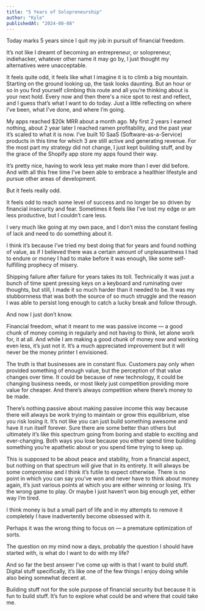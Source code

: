 ```yaml
---
title: "5 Years of Solopreneurship"
author: "Kyle"
publishedAt: "2024-08-08"
---
```


Today marks 5 years since I quit my job in pursuit of financial freedom.

It’s not like I dreamt of becoming an entrepreneur, or solopreneur, indiehacker, whatever other name it may go by, I just thought my alternatives were unacceptable.

It feels quite odd, it feels like what I imagine it is to climb a big mountain. Starting on the ground looking up, the task looks daunting. But an hour or so in you find yourself climbing this route and all you’re thinking about is your next hold. Every now and then there's a nice spot to rest and reflect, and I guess that’s what I want to do today. Just a little reflecting on where I’ve been, what I’ve done, and where I’m going.

My apps reached $20k MRR about a month ago. My first 2 years I earned nothing, about 2 year later I reached ramen profitability, and the past year it’s scaled to what it is now. I’ve built 10 SaaS (Software-as-a-Service) products in this time for which 3 are still active and generating revenue. For the most part my strategy did not change, I just kept building stuff, and by the grace of the Shopify app store my apps found their way.

It’s pretty nice, having to work less yet make more than I ever did before. And with all this free time I’ve been able to embrace a healthier lifestyle and pursue other areas of development.

But it feels really odd.

It feels odd to reach some level of success and no longer be so driven by financial insecurity and fear. Sometimes it feels like I’ve lost my edge or am less productive, but I couldn’t care less.

I very much like going at my own pace, and I don’t miss the constant feeling of lack and need to do something about it.

I think it’s because I’ve tried my best doing that for years and found nothing of value, as if I believed there was a certain amount of unpleasantness I had to endure or money I had to make before it was enough, like some self-fulfilling prophecy of misery.

Shipping failure after failure for years takes its toll. Technically it was just a bunch of time spent pressing keys on a keyboard and ruminating over thoughts, but still, I made it so much harder than it needed to be. It was my stubbornness that was both the source of so much struggle and the reason I was able to persist long enough to catch a lucky break and follow through.

And now I just don’t know.

Financial freedom, what it meant to me was passive income — a good chunk of money coming in regularly and not having to think, let alone work for, it at all. And while I am making a good chunk of money now and working even less, it’s just not it. It’s a much appreciated improvement but it will never be the money printer I envisioned.

The truth is that businesses are in constant flux. Customers pay only when provided something of enough value, but the perception of that value changes over time. It could be because of new technology, it could be changing business needs, or most likely just competition providing more value for cheaper. And there’s always competition where there’s money to be made.

There’s nothing passive about making passive income this way because there will always be work trying to maintain or grow this equilibrium, else you risk losing it. It’s not like you can just build something awesome and have it run itself forever. Sure there are some better than others but ultimately it’s like this spectrum going from boring and stable to exciting and ever-changing. Both ways you lose because you either spend time building something you’re apathetic about or you spend time trying to keep up.

This is supposed to be about peace and stability, from a financial aspect, but nothing on that spectrum will give that in its entirety. It will always be some compromise and I think it’s futile to expect otherwise. There is no point in which you can say you’ve won and never have to think about money again, it’s just various points at which you are either winning or losing. It’s the wrong game to play. Or maybe I just haven’t won big enough yet, either way I’m tired.

I think money is but a small part of life and in my attempts to remove it completely I have inadvertently become obsessed with it.

Perhaps it was the wrong thing to focus on — a premature optimization of sorts.

The question on my mind now a days, probably the question I should have started with, is what do I want to do with my life?

And so far the best answer I’ve come up with is that I want to build stuff. Digital stuff specifically, it’s like one of the few things I enjoy doing while also being somewhat decent at.

Building stuff not for the sole purpose of financial security but because it is fun to build stuff. It’s fun to explore what could be and where that could take me.
